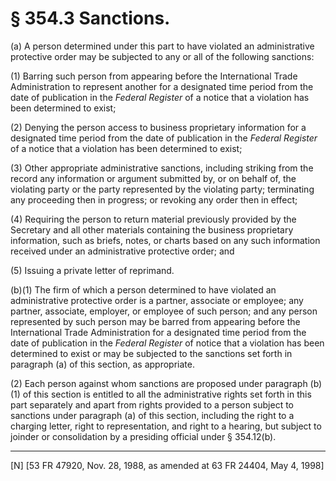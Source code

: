 # § 354.3   Sanctions.

(a) A person determined under this part to have violated an administrative protective order may be subjected to any or all of the following sanctions:


(1) Barring such person from appearing before the International Trade Administration to represent another for a designated time period from the date of publication in the _Federal Register_ of a notice that a violation has been determined to exist;


(2) Denying the person access to business proprietary information for a designated time period from the date of publication in the _Federal Register_ of a notice that a violation has been determined to exist;


(3) Other appropriate administrative sanctions, including striking from the record any information or argument submitted by, or on behalf of, the violating party or the party represented by the violating party; terminating any proceeding then in progress; or revoking any order then in effect;


(4) Requiring the person to return material previously provided by the Secretary and all other materials containing the business proprietary information, such as briefs, notes, or charts based on any such information received under an administrative protective order; and


(5) Issuing a private letter of reprimand.


(b)(1) The firm of which a person determined to have violated an administrative protective order is a partner, associate or employee; any partner, associate, employer, or employee of such person; and any person represented by such person may be barred from appearing before the International Trade Administration for a designated time period from the date of publication in the _Federal Register_ of notice that a violation has been determined to exist or may be subjected to the sanctions set forth in paragraph (a) of this section, as appropriate.


(2) Each person against whom sanctions are proposed under paragraph (b)(1) of this section is entitled to all the administrative rights set forth in this part separately and apart from rights provided to a person subject to sanctions under paragraph (a) of this section, including the right to a charging letter, right to representation, and right to a hearing, but subject to joinder or consolidation by a presiding official under § 354.12(b).



---

[N] [53 FR 47920, Nov. 28, 1988, as amended at 63 FR 24404, May 4, 1998]




